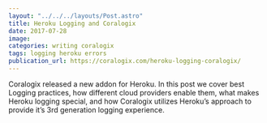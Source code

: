 ```yaml
---
layout: "../../../layouts/Post.astro"
title: Heroku Logging and Coralogix
date: 2017-07-28
image:
categories: writing coralogix
tags: logging heroku errors
publication_url: https://coralogix.com/heroku-logging-coralogix/
---
```


Coralogix released a new addon for Heroku. In this post we cover best Logging practices, how different cloud providers enable them, what makes Heroku logging special, and how Coralogix utilizes Heroku’s approach to provide it’s 3rd generation logging experience.
